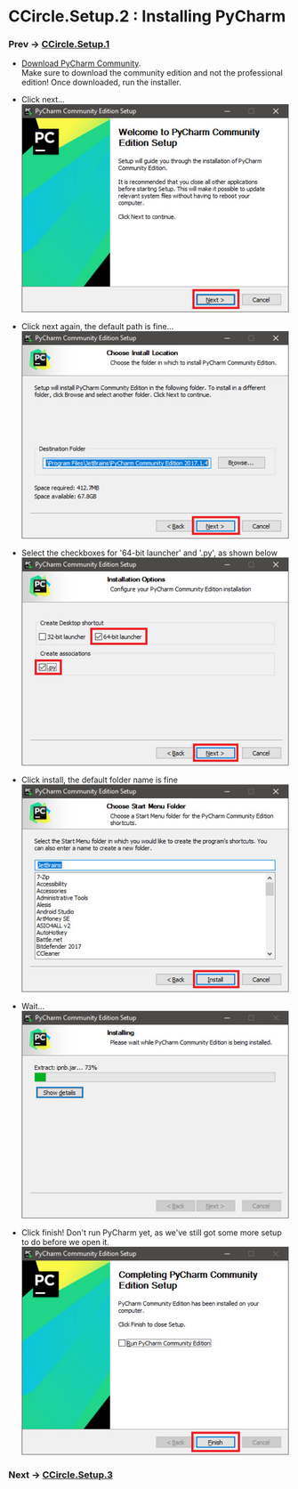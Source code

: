 # CCircle.Setup.2 : Installing PyCharm
### Prev -> [CCircle.Setup.1](setup1.html)

* [Download PyCharm Community](https://www.jetbrains.com/pycharm/download/#section=windows).  
  Make sure to download the community edition and not the professional edition!
  Once downloaded, run the installer.

* Click next...  
  ![1](assets/image/pychsetup01.jpg)

* Click next again, the default path is fine...  
  ![2](assets/image/pychsetup02.jpg)

* Select the checkboxes for '64-bit launcher' and '.py', as shown below  
  ![3](assets/image/pychsetup03.jpg)

* Click install, the default folder name is fine  
  ![4](assets/image/pychsetup04.jpg)

* Wait...  
  ![5](assets/image/pychsetup05.jpg)

* Click finish! Don't run PyCharm yet, as we've still got some more setup to do
  before we open it.  
  ![6](assets/image/pychsetup06.jpg)

### Next -> [CCircle.Setup.3](setup3.html)
